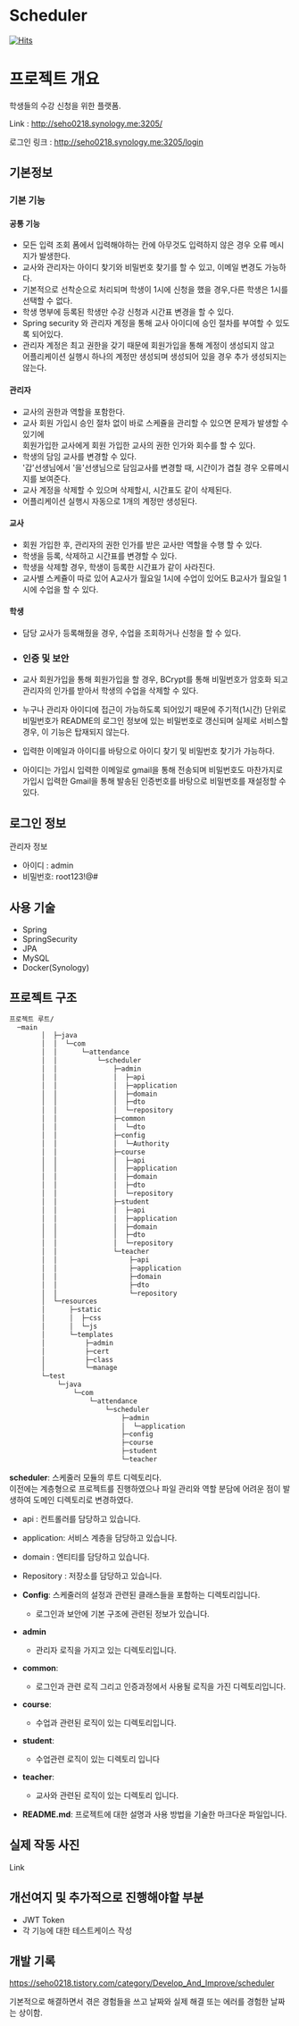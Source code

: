 # Scheduler

[![Hits](https://hits.seeyoufarm.com/api/count/incr/badge.svg?url=https%3A%2F%2Fgithub.com%2FSeho0218%2Fscheduler&count_bg=%2379C83D&title_bg=%23555555&icon=&icon_color=%23E7E7E7&title=hits&edge_flat=false)](https://hits.seeyoufarm.com)

# 프로젝트 개요

학생들의 수강 신청을 위한 플랫폼.

Link : http://seho0218.synology.me:3205/

로그인 링크 : http://seho0218.synology.me:3205/login

## 기본정보

### 기본 기능

#### 공통 기능
- 모든 입력 조회 폼에서 입력해야하는 칸에 아무것도 입력하지 않은 경우 오류 메시지가 발생한다.
- 교사와 관리자는 아이디 찾기와 비밀번호 찾기를 할 수 있고, 이메일 변경도 가능하다.
- 기본적으로 선착순으로 처리되며 학생이 1시에 신청을 했을 경우,다른 학생은 1시를 선택할 수 없다.
- 학생 명부에 등록된 학생만 수강 신청과 시간표 변경을 할 수 있다.
- Spring security 와 관리자 계정을 통해 교사 아이디에 승인 절차를 부여할 수 있도록 되어있다.
- 관리자 계정은 최고 권한을 갖기 때문에 회원가입을 통해 계정이 생성되지 않고   
  어플리케이션 실행시 하나의 계정만 생성되며 생성되어 있을 경우 추가 생성되지는 않는다.

#### 관리자
- 교사의 권한과 역할을 포함한다.
- 교사 회원 가입시 승인 절차 없이 바로 스케쥴을 관리할 수 있으면 문제가 발생할 수 있기에  
  회원가입한 교사에게 회원 가입한 교사의 권한 인가와 회수를 할 수 있다.
- 학생의 담임 교사를 변경할 수 있다.  
'갑'선생님에서 '을'선생님으로 담임교사를 변경할 때, 시간이가 겹칠 경우 오류메시지를 보여준다. 
- 교사 계정을 삭제할 수 있으며 삭제할시, 시간표도 같이 삭제된다.
- 어플리케이션 실행시 자동으로 1개의 계정만 생성된다.

#### 교사
- 회원 가입한 후, 관리자의 권한 인가를 받은 교사만 역할을 수행 할 수 있다.
- 학생을 등록, 삭제하고 시간표를 변경할 수 있다.
- 학생을 삭제할 경우, 학생이 등록한 시간표가 같이 사라진다.
- 교사별 스케쥴이 따로 있어 A교사가 월요일 1시에 수업이 있어도 B교사가 월요일 1시에 수업을 할 수 있다.

#### 학생
- 담당 교사가 등록해줬을 경우, 수업을 조회하거나 신청을 할 수 있다.

- ### 인증 및 보안
- 교사 회원가입을 통해 회원가입을 할 경우, BCrypt를 통해 비밀번호가 암호화 되고 관리자의 인가를 받아서 학생의 수업을 삭제할 수 있다.
- 누구나 관리자 아이디에 접근이 가능하도록 되어있기 때문에 주기적(1시간) 단위로 비밀번호가 README의 로그인 정보에 있는 비밀번호로 갱신되며 실제로 서비스할 경우, 이 기능은 탑재되지 않는다.
- 입력한 이메일과 아이디를 바탕으로 아이디 찾기 및 비밀번호 찾기가 가능하다.
- 아이디는 가입시 입력한 이메일로 gmail을 통해 전송되며 비밀번호도 마찬가지로 가입시 입력한 Gmail을 통해 발송된 인증번호를 바탕으로 비밀번호를 재설정할 수 있다.

## 로그인 정보

 관리자 정보
- 아이디 : admin
- 비밀번호: root123!@#

## 사용 기술

- Spring
- SpringSecurity
- JPA
- MySQL
- Docker(Synology)

## 프로젝트 구조
```bash
프로젝트 루트/
  ─main
        │  ├─java
        │  │  └─com
        │  │      └─attendance
        │  │          └─scheduler
        │  │              ├─admin
        │  │              │  ├─api
        │  │              │  ├─application
        │  │              │  ├─domain
        │  │              │  ├─dto
        │  │              │  └─repository
        │  │              ├─common
        │  │              │  └─dto
        │  │              ├─config
        │  │              │  └─Authority
        │  │              ├─course
        │  │              │  ├─api
        │  │              │  ├─application
        │  │              │  ├─domain
        │  │              │  ├─dto
        │  │              │  └─repository
        │  │              ├─student
        │  │              │  ├─api
        │  │              │  ├─application
        │  │              │  ├─domain
        │  │              │  ├─dto
        │  │              │  └─repository
        │  │              └─teacher
        │  │                  ├─api
        │  │                  ├─application
        │  │                  ├─domain
        │  │                  ├─dto
        │  │                  └─repository
        │  └─resources
        │      ├─static
        │      │  ├─css
        │      │  └─js
        │      └─templates
        │          ├─admin
        │          ├─cert
        │          ├─class
        │          └─manage
        └─test
            └─java
                └─com
                    └─attendance
                        └─scheduler
                            ├─admin
                            │  └─application
                            ├─config
                            ├─course
                            ├─student
                            └─teacher
  ```


**scheduler**: 스케줄러 모듈의 루트 디렉토리다.  
이전에는 계층형으로 프로젝트를 진행하였으나 파일 관리와 역할 분담에 어려운 점이 발생하여 도메인 디렉토리로 변경하였다.

- api : 컨트롤러를 담당하고 있습니다.
- application: 서비스 계층을 담당하고 있습니다.
- domain : 엔티티를 담당하고 있습니다.
- Repository : 저장소를 담당하고 있습니다.


- **Config**: 스케줄러의 설정과 관련된 클래스들을 포함하는 디렉토리입니다.
  - 로그인과 보안에 기본 구조에 관련된 정보가 있습니다.

- **admin**
  - 관리자 로직을 가지고 있는 디렉토리입니다.

- **common**: 
  - 로그인과 관련 로직 그리고 인증과정에서 사용될 로직을 가진 디렉토리입니다.

- **course**: 
  - 수업과 관련된 로직이 있는 디렉토리입니다.

- **student**:
  - 수업관련 로직이 있는 디렉토리 입니다

- **teacher**: 
  - 교사와 관련된 로직이 있는 디렉토리 입니다.

- **README.md**: 프로젝트에 대한 설명과 사용 방법을 기술한 마크다운 파일입니다.


## 실제 작동 사진

 Link

## 개선여지 및 추가적으로 진행해야할 부분
 - JWT Token
 - 각 기능에 대한 테스트케이스 작성

## 개발 기록

https://seho0218.tistory.com/category/Develop_And_Improve/scheduler

기본적으로 해결하면서 겪은 경험들을 쓰고 날짜와 실제 해결 또는 에러를 경험한 날짜는 상이함.




